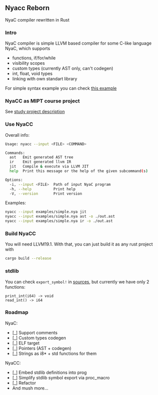 ## Nyacc Reborn

NyaC compiler rewritten in Rust

### Intro
NyaC compiler is simple LLVM based compiler for some C-like language NyaC, which supports
- functions, if/for/while
- visibility scopes
- custom types (currently AST only, can't codegen)
- int, float, void types
- linking with own standart library

For simple syntax example you can check [this example](examples/simple.nya)

### NyaCC as MIPT course project
See [study project description](proj_description.md)

### Use NyaCC
Overall info:
```bash
Usage: nyacc --input <FILE> <COMMAND>

Commands:
  ast   Emit generated AST tree
  ir    Emit generated llvm IR
  jit   Compile & execute via LLVM JIT
  help  Print this message or the help of the given subcommand(s)

Options:
  -i, --input <FILE>  Path of input NyaC program
  -h, --help          Print help
  -V, --version       Print version
```
Examples:
```bash
nyacc --input examples/simple.nya jit
nyacc --input examples/simple.nya ast -o ./out.ast
nyacc --input examples/simple.nya ir -o ./out.ast
```

### Build NyaCC
You will need LLVM19.1. With that, you can just build it as any rust project with 
```bash
cargo build --release
```

### stdlib
You can check `export_symbol!` in [sources](lib/nyastd/src/lib.rs), but currently we have only 2 functions:
```
print_int(i64) -> void
read_int() -> i64
```

### Roadmap
NyaC:
- [_] Support comments
- [_] Custom types codegen
- [_] ELF target
- [_] Pointers (AST + codegen)
- [_] Strings as i8* + std functions for them

NyaCC:
- [_] Embed stdlib definitions into prog
- [_] Simplify stdlib symbol export via proc_macro
- [_] Refactor
- And mush more...
